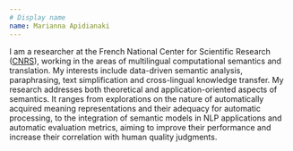 ```yaml
---
# Display name
name: Marianna Apidianaki
---
```


I am a researcher at the French National Center for Scientific Research (<a href="http://www.cnrs.fr/index.html">CNRS</a>), working in the areas of multilingual computational semantics and translation. My interests include data-driven semantic analysis, paraphrasing, text simplification and cross-lingual knowledge transfer. My research addresses both theoretical and application-oriented aspects of semantics. It ranges from explorations on the nature of automatically acquired meaning representations and their adequacy for automatic processing, to the integration of semantic models in NLP applications and automatic evaluation metrics, aiming to improve their performance and increase their correlation with human quality judgments.
